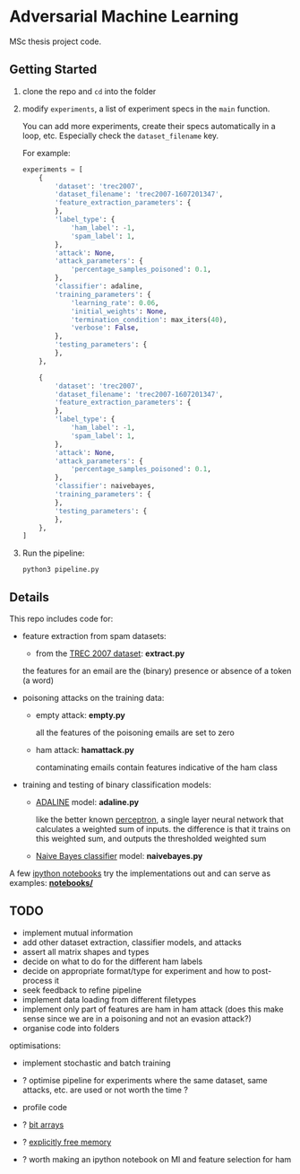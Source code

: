 Adversarial Machine Learning
============================

MSc thesis project code.

Getting Started
---------------

1. clone the repo and `cd` into the folder
2. modify `experiments`, a list of experiment specs in the `main` function.

    You can add more experiments, create their specs automatically in a loop, etc.
    Especially check the `dataset_filename` key.

    For example:

    ```python
    experiments = [
        {
            'dataset': 'trec2007',
            'dataset_filename': 'trec2007-1607201347',
            'feature_extraction_parameters': {
            },
            'label_type': {
                'ham_label': -1,
                'spam_label': 1,
            },
            'attack': None,
            'attack_parameters': {
                'percentage_samples_poisoned': 0.1,
            },
            'classifier': adaline,
            'training_parameters': {
                'learning_rate': 0.06,
                'initial_weights': None,
                'termination_condition': max_iters(40),
                'verbose': False,
            },
            'testing_parameters': {
            },
        },

        {
            'dataset': 'trec2007',
            'dataset_filename': 'trec2007-1607201347',
            'feature_extraction_parameters': {
            },
            'label_type': {
                'ham_label': -1,
                'spam_label': 1,
            },
            'attack': None,
            'attack_parameters': {
                'percentage_samples_poisoned': 0.1,
            },
            'classifier': naivebayes,
            'training_parameters': {
            },
            'testing_parameters': {
            },
        },
    ]
    ```

3. Run the pipeline:

    ```shell
    python3 pipeline.py
    ```

Details
-------

This repo includes code for:


- feature extraction from spam datasets:

  - from the [TREC 2007 dataset](http://plg.uwaterloo.ca/~gvcormac/treccorpus07/about.html): **extract.py**

  the features for an email are the (binary) presence or absence of a token (a word)


- poisoning attacks on the training data:

  - empty attack: **empty.py**

    all the features of the poisoning emails are set to zero

  - ham attack: **hamattack.py**

    contaminating emails contain features indicative of the ham class


- training and testing of binary classification models:

  - [ADALINE](https://en.wikipedia.org/wiki/ADALINE) model: **adaline.py**

    like the better known [perceptron](), a single layer neural network that calculates a weighted sum of inputs. the difference is that it trains on this weighted sum, and outputs the thresholded weighted sum

  - [Naive Bayes classifier](https://en.wikipedia.org/wiki/Naive_Bayes_classifier) model: **naivebayes.py**


A few [ipython notebooks](https://ipython.org/notebook.html) try the implementations out and can serve as examples: [**notebooks/**](https://github.com/galvanic/adversML/tree/master/notebooks)

TODO
----

- implement mutual information
- add other dataset extraction, classifier models, and attacks
- assert all matrix shapes and types
- decide on what to do for the different ham labels
- decide on appropriate format/type for experiment and how to post-process it
- seek feedback to refine pipeline
- implement data loading from different filetypes
- implement only part of features are ham in ham attack (does this make sense since
  we are in a poisoning and not an evasion attack?)
- organise code into folders

optimisations:

- implement stochastic and batch training
- ? optimise pipeline for experiments where the same dataset, same attacks, etc. are used
    or not worth the time ?
- profile code
- ? [bit arrays](https://stackoverflow.com/questions/5602155/numpy-boolean-array-with-1-bit-entries)
- ? [explicitly free memory](https://stackoverflow.com/questions/1316767/how-can-i-explicitly-free-memory-in-python)

- ? worth making an ipython notebook on MI and feature selection for ham

